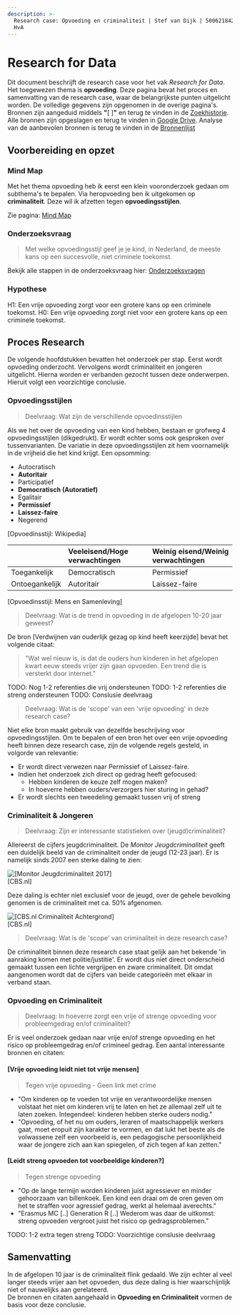 ```yaml
---
description: >-
  Research case: Opvoeding en criminaliteit | Stef van Dijk | 500621842 | CMD @
  HvA
---
```


# Research for Data

Dit document beschrijft de research case voor het vak _Research for Data_. Het toegewezen thema is **opvoeding**. Deze pagina bevat het proces en samenvatting van de research case, waar de belangrijkste punten uitgelicht worden. De volledige gegevens zijn opgenomen in de overige pagina's. Bronnen zijn aangeduid middels **"**\[  \]**"** en terug te vinden in de [Zoekhistorie](zoekhistorie.md). Alle bronnen zijn opgeslagen en terug te vinden in [Google Drive](https://drive.google.com/open?id=13iFdsiooQKUIvUN3lfU_EG4MZ97iydsI). Analyse van de aanbevolen bronnen is terug te vinden in de [Bronnenlijst](bronnenlijst.md)

## Voorbereiding en opzet

### Mind Map

Met het thema opvoeding heb ik eerst een klein vooronderzoek gedaan om subthema's te bepalen. Via heropvoeding ben ik uitgekomen op **criminaliteit**. Deze wil ik afzetten tegen **opvoedingsstijlen**. 

Zie pagina: [Mind Map](mind-map.md)

### Onderzoeksvraag

> Met welke opvoedingsstijl geef je je kind, in Nederland, de meeste kans op een succesvolle, niet criminele toekomst.

Bekijk alle stappen in de onderzoeksvraag hier: [Onderzoeksvragen](onderzoeksvragen.md)

### Hypothese

H1: Een vrije opvoeding zorgt voor een grotere kans op een criminele toekomst.
H0: Een vrije opvoeding zorgt niet voor een grotere kans op een criminele toekomst.

## Proces Research
De volgende hoofdstukken bevatten het onderzoek per stap. Eerst wordt opvoeding onderzocht. Vervolgens wordt criminaliteit en jongeren uitgelicht. Hierna worden er verbanden gezocht tussen deze onderwerpen. Hieruit volgt een voorzichtige conclusie.

### Opvoedingsstijlen
> Deelvraag: Wat zijn de verschillende opvoedinsstijlen

Als we het over de opvoeding van een kind hebben, bestaan er grofweg 4 opvoedingsstijlen \(dikgedrukt\). Er wordt echter soms ook gesproken over tussenvarianten. De variatie in deze opvoedingsstijlen zit hem voornamelijk in de vrijheid die het kind krijgt. Een opsomming:

* Autocratisch
* **Autoritair**
* Participatief
* **Democratisch \(Autoratief\)**
* Egalitair
* **Permissief**
* **Laissez-faire**
* Negerend

\[Opvoedinsstijl: Wikipedia\]

|  | Veeleisend/Hoge verwachtingen | Weinig eisend/Weinig verwachtingen |
| :--- | :--- | :--- |
| Toegankelijk | Democratisch | Permissief |
| Ontoegankelijk | Autoritair | Laissez-faire |

\[Opvoedinsstijl: Mens en Samenleving\]

> Deelvraag: Wat is de trend in opvoeding in de afgelopen 10-20 jaar geweest?

De bron [Verdwijnen van ouderlijk gezag op kind heeft keerzijde] bevat het volgende citaat:
> "Wat wel nieuw is, is dat de ouders hun kinderen in het afgelopen kwart eeuw steeds vrijer zijn gaan opvoeden. Een trend die is versterkt door internet."

TODO: Nog 1-2 referenties die vrij ondersteunen
TODO: 1-2 referenties die streng ondersteunen
TODO: Conslusie deelvraag

> Deelvraag: Wat is de 'scope' van een 'vrije opvoeding' in deze research case?

Niet elke bron maakt gebruik van dezelfde beschrijving voor opvoedingsstijlen. Om te bepalen of een bron het over een vrije opvoeding heeft binnen deze research case, zijn de volgende regels gesteld, in volgorde van relevantie: 

* Er wordt direct verwezen naar Permissief of Laissez-faire.
* Indien het onderzoek zich direct op gedrag heeft gefocused:
	* Hebben kinderen de keuze zelf mogen maken?
	* In hoeverre hebben ouders/verzorgers hier sturing in gehad?
* Er wordt slechts een tweedeling gemaakt tussen vrij of streng

### Criminaliteit & Jongeren
> Deelvraag: Zijn er interessante statistieken over (jeugd)criminaliteit?

Allereerst de cijfers jeugdcriminaliteit. De _Monitor Jeugdcriminaliteit_ geeft een duidelijk beeld van de criminaliteit onder de jeugd \(12-23 jaar\). Er is namelijk sinds 2007 een sterke daling te zien:

![\[Monitor Jeugdcriminaliteit 2017\]](.gitbook/assets/afname_jeugdcrimi.PNG)  
[CBS.nl]

Deze daling is echter niet exclusief voor de jeugd, over de gehele bevolking genomen is de criminaliteit met ca. 50% afgenomen.

![\[CBS.nl Criminaliteit Achtergrond\]](.gitbook/assets/geregistreerde-verdachten-van-misdrijven-naar-achtergrond-16-11-21.png)  
[CBS.nl]

> Deelvraag: Wat is de 'scope' van criminaliteit in deze research case?

De criminaliteit binnen deze research case staat gelijk aan het bekende 'in aanraking komen met politie/justitie'. Er wordt dus niet direct onderscheid gemaakt tussen een lichte vergrijpen en zware criminaliteit. Dit omdat aangenomen wordt dat de cijfers van beide categorieën met elkaar in verband staan.

### Opvoeding en Criminaliteit
> Deelvraag: In hoeverre zorgt een vrije of strenge opvoeding voor probleemgedrag en/of criminaliteit?

Er is veel onderzoek gedaan naar vrije en/of strenge opvoeding en het risico op probleemgedrag en/of crimineel gedrag. Een aantal interessante bronnen en citaten:

#### [Vrije opvoeding leidt niet tot vrije mensen] 
> Tegen vrije opvoeding - Geen link met crime

- "Om kinderen op te voeden tot vrije en verantwoordelijke mensen volstaat het niet om kinderen vrij te laten en het ze allemaal zelf uit te laten zoeken. Integendeel: kinderen hebben sterke ouders nodig."
- "Opvoeding, of het nu om ouders, leraren of maatschappelijk werkers gaat, moet eropuit zijn karakter te vormen, en dat lukt het beste als de volwassene zelf een voorbeeld is, een pedagogische persoonlijkheid waar de jongere zich aan kan spiegelen, of zich tegen af kan zetten."

#### [Leidt streng opvoeden tot voorbeeldige kinderen?] 
> Tegen strenge opvoeding

- "Op de lange termijn worden kinderen juist agressiever en minder gehoorzaam van billenkoek. Een kind een draai om de oren geven om het te straffen voor agressief gedrag, werkt al helemaal averechts."
- "Erasmus MC [..] Generation R [..] Wederom was daar de uitkomst: streng opvoeden vergroot juist het risico op gedragsproblemen."

TODO: 1-2 extra tegen streng
TODO: Voorzichtige conslusie deelvraag

## Samenvatting
In de afgelopen 10 jaar is de criminaliteit flink gedaald. We zijn echter al veel langer steeds vrijer aan het opvoeden, dus deze daling is hier waarschijnlijk niet of nauwelijks aan gerelateerd.  
De bronnen en citaten aangehaald in **Opvoeding en Criminaliteit** vormen de basis voor deze conclusie.





















